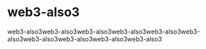 # web3-also3
web3-also3web3-also3web3-also3web3-also3web3-also3web3-also3web3-also3web3-also3web3-also3web3-also3
